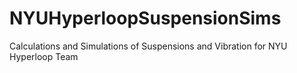 # NYUHyperloopSuspensionSims
Calculations and Simulations of Suspensions and Vibration for NYU Hyperloop Team
